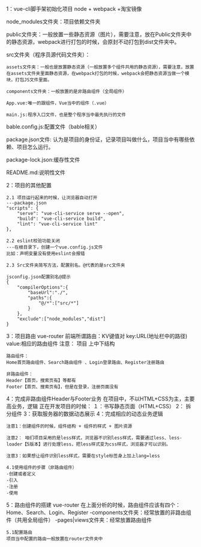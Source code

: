 1：vue-cli脚手架初始化项目
node + webpack +淘宝镜像

node_modules文件夹：项目依赖文件夹

public文件夹：一般放置一些静态资源（图片），需要注意，放在Public文件夹中的静态资源，webpack进行打包的时候，会原封不动打包到dist文件夹中。

src文件夹（程序员源代码文件夹）：

    assets文件夹：一般也是放置静态资源（一般放置多个组件共用的静态资源），需要注意，放置在assets文件夹里面静态资源，在webpack打包的时候，webpack会把静态资源当做一个模块，打包JS文件里面。

    components文件夹：一般放置的是非路由组件（全局组件）

    App.vue:唯一的跟组件，Vue当中的组件（.vue）

    main.js:程序入口文件，也是整个程序当中最先执行的文件

bable.config.js:配置文件（bable相关）

package.json文件: 认为是项目的身份证，记录项目叫做什么，项目当中有哪些依赖、项目怎么运行。

package-lock.json:缓存性文件

README.md:说明性文件

2：项目的其他配置

    2.1 项目运行起来的时候，让浏览器自动打开
    ---package.json
    "scripts": {
        "serve": "vue-cli-service serve --open",
        "build": "vue-cli-service build",
        "lint": "vue-cli-service lint"
    },

    2.2 eslint校验功能关闭
    ---在根目录下，创建一个vue.config.js文件
    比如：声明变量没有使用eslint会报错

    2.3 Src文件夹简写方法，配置别名。@代表的是src文件夹

    jsconfig.json配置别名@提示
    {
        "compilerOptions":{
            "baseUrl":"./",
            "paths":{
                "@/*":["src/*"]
            }
        },
        "exclude":["node_modules","dist"]
    }



3：项目路由
vue-router
前端所谓路由：KV键值对
key:URL(地址栏中的路径)
value:相应的路由组件
注意： 项目 上中下结构

    路由组件：
    Home首页路由组件、Search路由组件 、Login登录路由、Register注册路由

    非路由组件：
    Header【首页，搜索页有】等都有
    Footer【首页、搜索页有】，但是在登录，注册页面没有

4：完成非路由组件Header与Footer业务
    在项目中，不以HTML+CSS为主，主要高业务，逻辑
    正在开发项目的时候：
    １：书写静态页面（HTML+CSS）
    2： 拆分组件
    3：获取服务器的数据动态展示
    4：完成相应的动态业务逻辑

    注意1：创建组件的时候，组件结构 + 组件的样式 + 图片资源

    注意2： 咱们项目采用的是less样式，浏览器不识别less样式，需要通过less、less-loader【5版本】进行处理less，把less样式变为css样式，浏览器才可以识别。

    注意3：如果想让组件识别less样式，需要在style标签身上加上lang=less

    4.1使用组件的步骤（非路由组件）
    -创建或者定义
    -引入
    -注册
    -使用

5：路由组件的搭建
vue-router
在上面分析的时候，路由组件应该有四个：Home、Search、Login、Register
-components文件夹：经常放置的非路由组件（共用全局组件）
-pages|views文件夹：经常放置路由组件

    5.1配置路由
    项目当中配置的路由一般放置在router文件夹中
